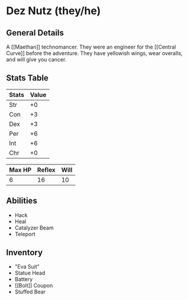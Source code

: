 # Dez Nutz (they/he)
## General Details
A [[Maethan]] technomancer. They were an engineer for the [[Central Curve]] before the adventure. They have yellowish wings, wear overalls, and will give you cancer. 

## Stats Table
| Stats | Value |
| --- | ----------- |
| Str | +0 |
| Con | +3 |
| Dex | +3 |
| Per | +6 |
| Int | +6 |
| Chr | +0 |

| Max HP | Reflex | Will |
| --- | --------- |--|
| 6 | 16 | 10 |

## Abilities
- Hack
- Heal
- Catalyzer Beam
- Teleport

## Inventory
- "Eva Suit"
- Statue Head
- Battery 
- [[Bolt]] Coupon
- Stuffed Bear